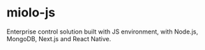 # miolo-js
Enterprise control solution built with JS environment, with Node.js, MongoDB, Next.js and React Native.
